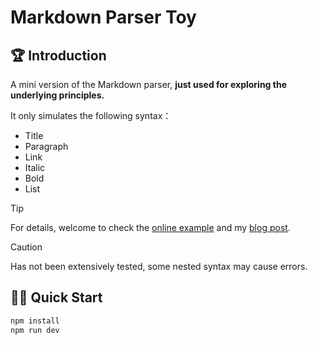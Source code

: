# Markdown Parser Toy

## 🏆 Introduction

A mini version of the Markdown parser, **just used for exploring the underlying principles.**

It only simulates the following syntax：

- Title
- Paragraph
- Link
- Italic
- Bold
- List

> [!Tip]  
> For details, welcome to check the [online example](https://project.markdown-parser-toy.rylan.cn) and my [blog post](https://rylan.cn/article/markdown-parser-toy). 

> [!Caution]  
> Has not been extensively tested, some nested syntax may cause errors.

## 🧙🏻 Quick Start

```bash
npm install
npm run dev
```